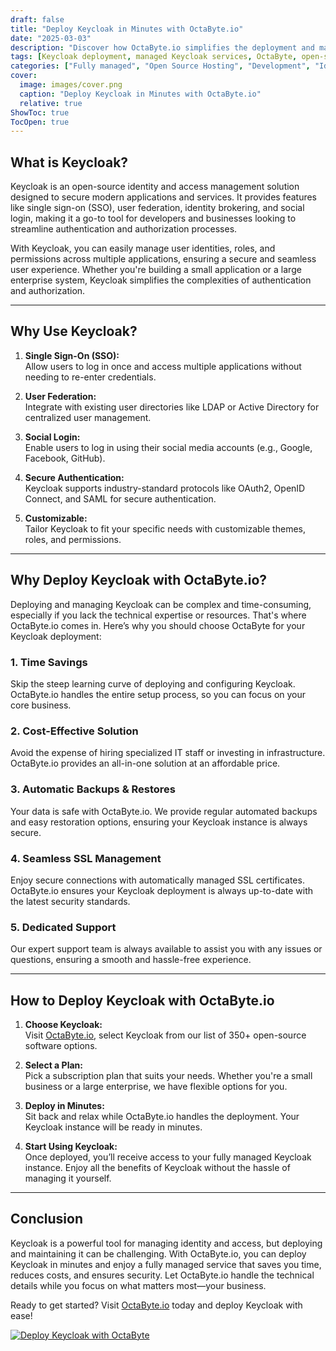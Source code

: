 ```yaml
---
draft: false
title: "Deploy Keycloak in Minutes with OctaByte.io"
date: "2025-03-03"
description: "Discover how OctaByte.io simplifies the deployment and management of Keycloak, a powerful open-source identity and access management solution. Save time, reduce costs, and enjoy seamless SSL, automatic backups, and expert support—all with just a few clicks."
tags: [Keycloak deployment, managed Keycloak services, OctaByte, open-source identity management, Keycloak hosting, secure authentication, managed IT services, Keycloak setup, Keycloak benefits, OctaByte Keycloak]
categories: ["Fully managed", "Open Source Hosting", "Development", "Identity And Access Management", "Keycloak"]
cover:
  image: images/cover.png
  caption: "Deploy Keycloak in Minutes with OctaByte.io"
  relative: true
ShowToc: true
TocOpen: true
---
```



## What is Keycloak?

Keycloak is an open-source identity and access management solution designed to secure modern applications and services. It provides features like single sign-on (SSO), user federation, identity brokering, and social login, making it a go-to tool for developers and businesses looking to streamline authentication and authorization processes.

With Keycloak, you can easily manage user identities, roles, and permissions across multiple applications, ensuring a secure and seamless user experience. Whether you're building a small application or a large enterprise system, Keycloak simplifies the complexities of authentication and authorization.

---

## Why Use Keycloak?

1. **Single Sign-On (SSO):**  
   Allow users to log in once and access multiple applications without needing to re-enter credentials.

2. **User Federation:**  
   Integrate with existing user directories like LDAP or Active Directory for centralized user management.

3. **Social Login:**  
   Enable users to log in using their social media accounts (e.g., Google, Facebook, GitHub).

4. **Secure Authentication:**  
   Keycloak supports industry-standard protocols like OAuth2, OpenID Connect, and SAML for secure authentication.

5. **Customizable:**  
   Tailor Keycloak to fit your specific needs with customizable themes, roles, and permissions.

---

## Why Deploy Keycloak with OctaByte.io?

Deploying and managing Keycloak can be complex and time-consuming, especially if you lack the technical expertise or resources. That's where OctaByte.io comes in. Here’s why you should choose OctaByte for your Keycloak deployment:

### 1. **Time Savings**  
   Skip the steep learning curve of deploying and configuring Keycloak. OctaByte.io handles the entire setup process, so you can focus on your core business.

### 2. **Cost-Effective Solution**  
   Avoid the expense of hiring specialized IT staff or investing in infrastructure. OctaByte.io provides an all-in-one solution at an affordable price.

### 3. **Automatic Backups & Restores**  
   Your data is safe with OctaByte.io. We provide regular automated backups and easy restoration options, ensuring your Keycloak instance is always secure.

### 4. **Seamless SSL Management**  
   Enjoy secure connections with automatically managed SSL certificates. OctaByte.io ensures your Keycloak deployment is always up-to-date with the latest security standards.

### 5. **Dedicated Support**  
   Our expert support team is always available to assist you with any issues or questions, ensuring a smooth and hassle-free experience.

---

## How to Deploy Keycloak with OctaByte.io

1. **Choose Keycloak:**  
   Visit [OctaByte.io](https://octabyte.io), select Keycloak from our list of 350+ open-source software options.

2. **Select a Plan:**  
   Pick a subscription plan that suits your needs. Whether you're a small business or a large enterprise, we have flexible options for you.

3. **Deploy in Minutes:**  
   Sit back and relax while OctaByte.io handles the deployment. Your Keycloak instance will be ready in minutes.

4. **Start Using Keycloak:**  
   Once deployed, you’ll receive access to your fully managed Keycloak instance. Enjoy all the benefits of Keycloak without the hassle of managing it yourself.

---

## Conclusion

Keycloak is a powerful tool for managing identity and access, but deploying and maintaining it can be challenging. With OctaByte.io, you can deploy Keycloak in minutes and enjoy a fully managed service that saves you time, reduces costs, and ensures security. Let OctaByte.io handle the technical details while you focus on what matters most—your business.

Ready to get started? Visit [OctaByte.io](https://octabyte.io) today and deploy Keycloak with ease!

[![Deploy Keycloak with OctaByte](/images/deploy-on-octabyte.png)](https://octabyte.io/fully-managed-open-source-services/development/identity-and-access-management/keycloak)